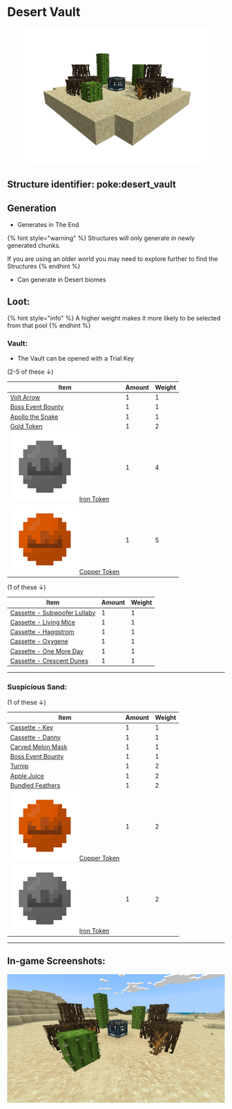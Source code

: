# Desert Vault

<figure><img src="https://github.com/ItsMePok/PFE/blob/wikiAssets/Structures/desert_vault.png?raw=true" alt=""><figcaption></figcaption></figure>



## **Structure identifier:** poke:desert\_vault

## Generation

* Generates in The End

{% hint style="warning" %}
Structures will only generate in newly generated chunks.&#x20;

If you are using an older world you may need to explore further to find the Structures
{% endhint %}

* Can generate in Desert biomes

## Loot:

{% hint style="info" %}
A higher weight makes it more likely to be selected from that pool
{% endhint %}

### **Vault:**

* The Vault can be opened with a Trial Key

(2-5 of these ↓)

| Item                                                                                                                                                                              | Amount | Weight |
| --------------------------------------------------------------------------------------------------------------------------------------------------------------------------------- | ------ | ------ |
| [Volt Arrow](https://pfewiki.gitbook.io/home/weapons/arrows/volt-arrow)                                                                                                           | 1      | 1      |
| [Boss Event Bounty](https://github.com/ItsMePok/PFE/wiki/Boss-Event-Bounty)                                                                                                       | 1      | 1      |
| [Apollo the Snake](https://github.com/ItsMePok/PFE/wiki/Apollo-The-Snake)                                                                                                         | 1      | 1      |
| [Gold Token](https://pfewiki.gitbook.io/home/items/tokens/gold-token)                                                                                                             | 1      | 2      |
| [<img src="https://github.com/ItsMePok/PFE/blob/wikiAssets/wikiMain/iron_token.png?raw=true" alt="" data-size="line">Iron Token](../items/currency/tokens/iron-token.md)     | 1      | 4      |
| [<img src="https://github.com/ItsMePok/PFE/blob/wikiAssets/wikiMain/copper_token.png?raw=true" alt="" data-size="line">Copper Token](../items/currency/tokens/copper-token.md) | 1      | 5      |

(1 of these ↓)

| Item                                                                                           | Amount | Weight |
| ---------------------------------------------------------------------------------------------- | ------ | ------ |
| [Cassette - Subwoofer Lullaby](https://github.com/ItsMePok/PFE/wiki/Cassette-SubwooferLullaby) | 1      | 1      |
| [Cassette - Living Mice](https://github.com/ItsMePok/PFE/wiki/Cassette-LivingMice)             | 1      | 1      |
| [Cassette - Haggstrom](https://github.com/ItsMePok/PFE/wiki/Cassette-Haggstrom)                | 1      | 1      |
| [Cassette - Oxygene](https://github.com/ItsMePok/PFE/wiki/Cassette-Oxygene)                    | 1      | 1      |
| [Cassette - One More Day](https://github.com/ItsMePok/PFE/wiki/Cassette-OneMoreDay)            | 1      | 1      |
| [Cassette - Crescent Dunes](https://github.com/ItsMePok/PFE/wiki/Cassette-CrescentDunes)       | 1      | 1      |

***

### **Suspicious Sand:**

(1 of these ↓)

| Item                                                                                                                                                                              | Amount | Weight |
| --------------------------------------------------------------------------------------------------------------------------------------------------------------------------------- | ------ | ------ |
| [Cassette - Key](https://github.com/ItsMePok/PFE/wiki/Cassette-Key)                                                                                                               | 1      | 1      |
| [Cassette - Danny](https://github.com/ItsMePok/PFE/wiki/Cassette-Danny)                                                                                                           | 1      | 1      |
| [Carved Melon Mask](https://github.com/ItsMePok/PFE/wiki/Carved-Melon-Mask)                                                                                                       | 1      | 1      |
| [Boss Event Bounty](https://github.com/ItsMePok/PFE/wiki/Boss-Event-Bounty)                                                                                                       | 1      | 1      |
| [Turnip](https://github.com/ItsMePok/PFE/wiki/Turnip)                                                                                                                             | 1      | 2      |
| [Apple Juice](https://github.com/ItsMePok/PFE/wiki/Apple-Juice)                                                                                                                   | 1      | 2      |
| [Bundled Feathers](https://github.com/ItsMePok/PFE/wiki/Bundled-Feathers)                                                                                                         | 1      | 2      |
| [<img src="https://github.com/ItsMePok/PFE/blob/wikiAssets/wikiMain/copper_token.png?raw=true" alt="" data-size="line">Copper Token](../items/currency/tokens/copper-token.md) | 1      | 2      |
| [<img src="https://github.com/ItsMePok/PFE/blob/wikiAssets/wikiMain/iron_token.png?raw=true" alt="" data-size="line">Iron Token](../items/currency/tokens/iron-token.md)     | 1      | 2      |

***

## In-game Screenshots:

![Desert Vault Generating in the Desert ](https://github.com/ItsMePok/PFE/blob/wikiAssets/Structures/DesertVaultInGame.png?raw=true)
